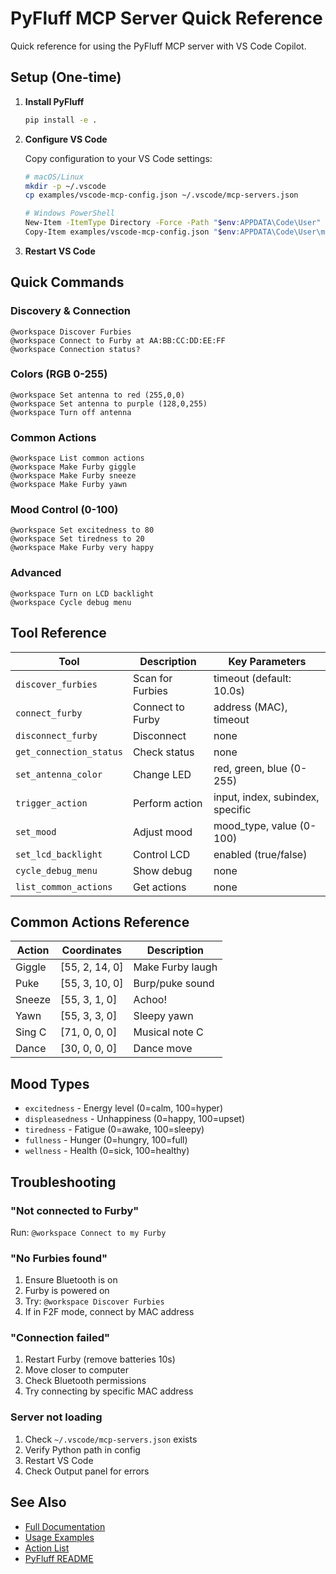 # PyFluff MCP Server Quick Reference

Quick reference for using the PyFluff MCP server with VS Code Copilot.

## Setup (One-time)

1. **Install PyFluff**
   ```bash
   pip install -e .
   ```

2. **Configure VS Code**
   
   Copy configuration to your VS Code settings:
   ```bash
   # macOS/Linux
   mkdir -p ~/.vscode
   cp examples/vscode-mcp-config.json ~/.vscode/mcp-servers.json
   
   # Windows PowerShell
   New-Item -ItemType Directory -Force -Path "$env:APPDATA\Code\User"
   Copy-Item examples/vscode-mcp-config.json "$env:APPDATA\Code\User\mcp-servers.json"
   ```

3. **Restart VS Code**

## Quick Commands

### Discovery & Connection
```
@workspace Discover Furbies
@workspace Connect to Furby at AA:BB:CC:DD:EE:FF
@workspace Connection status?
```

### Colors (RGB 0-255)
```
@workspace Set antenna to red (255,0,0)
@workspace Set antenna to purple (128,0,255)
@workspace Turn off antenna
```

### Common Actions
```
@workspace List common actions
@workspace Make Furby giggle
@workspace Make Furby sneeze
@workspace Make Furby yawn
```

### Mood Control (0-100)
```
@workspace Set excitedness to 80
@workspace Set tiredness to 20
@workspace Make Furby very happy
```

### Advanced
```
@workspace Turn on LCD backlight
@workspace Cycle debug menu
```

## Tool Reference

| Tool | Description | Key Parameters |
|------|-------------|----------------|
| `discover_furbies` | Scan for Furbies | timeout (default: 10.0s) |
| `connect_furby` | Connect to Furby | address (MAC), timeout |
| `disconnect_furby` | Disconnect | none |
| `get_connection_status` | Check status | none |
| `set_antenna_color` | Change LED | red, green, blue (0-255) |
| `trigger_action` | Perform action | input, index, subindex, specific |
| `set_mood` | Adjust mood | mood_type, value (0-100) |
| `set_lcd_backlight` | Control LCD | enabled (true/false) |
| `cycle_debug_menu` | Show debug | none |
| `list_common_actions` | Get actions | none |

## Common Actions Reference

| Action | Coordinates | Description |
|--------|-------------|-------------|
| Giggle | [55, 2, 14, 0] | Make Furby laugh |
| Puke | [55, 3, 10, 0] | Burp/puke sound |
| Sneeze | [55, 3, 1, 0] | Achoo! |
| Yawn | [55, 3, 3, 0] | Sleepy yawn |
| Sing C | [71, 0, 0, 0] | Musical note C |
| Dance | [30, 0, 0, 0] | Dance move |

## Mood Types

- `excitedness` - Energy level (0=calm, 100=hyper)
- `displeasedness` - Unhappiness (0=happy, 100=upset)
- `tiredness` - Fatigue (0=awake, 100=sleepy)
- `fullness` - Hunger (0=hungry, 100=full)
- `wellness` - Health (0=sick, 100=healthy)

## Troubleshooting

### "Not connected to Furby"
Run: `@workspace Connect to my Furby`

### "No Furbies found"
1. Ensure Bluetooth is on
2. Furby is powered on
3. Try: `@workspace Discover Furbies`
4. If in F2F mode, connect by MAC address

### "Connection failed"
1. Restart Furby (remove batteries 10s)
2. Move closer to computer
3. Check Bluetooth permissions
4. Try connecting by specific MAC address

### Server not loading
1. Check `~/.vscode/mcp-servers.json` exists
2. Verify Python path in config
3. Restart VS Code
4. Check Output panel for errors

## See Also

- [Full Documentation](docs/MCP.md)
- [Usage Examples](examples/MCP_EXAMPLES.md)
- [Action List](docs/actionlist.md)
- [PyFluff README](README.md)
